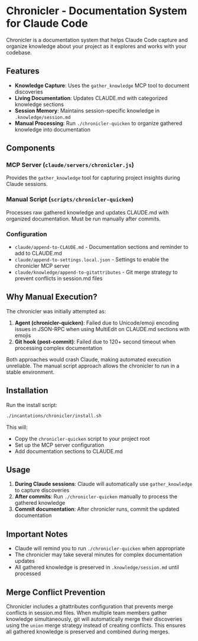 # Chronicler - Documentation System for Claude Code

Chronicler is a documentation system that helps Claude Code capture and organize knowledge about your project as it explores and works with your codebase.

## Features

- **Knowledge Capture**: Uses the `gather_knowledge` MCP tool to document discoveries
- **Living Documentation**: Updates CLAUDE.md with categorized knowledge sections
- **Session Memory**: Maintains session-specific knowledge in `.knowledge/session.md`
- **Manual Processing**: Run `./chronicler-quicken` to organize gathered knowledge into documentation

## Components

### MCP Server (`claude/servers/chronicler.js`)
Provides the `gather_knowledge` tool for capturing project insights during Claude sessions.

### Manual Script (`scripts/chronicler-quicken`)
Processes raw gathered knowledge and updates CLAUDE.md with organized documentation. Must be run manually after commits.

### Configuration
- `claude/append-to-CLAUDE.md` - Documentation sections and reminder to add to CLAUDE.md
- `claude/append-to-settings.local.json` - Settings to enable the chronicler MCP server
- `claude/knowledge/append-to-gitattributes` - Git merge strategy to prevent conflicts in session.md files

## Why Manual Execution?

The chronicler was initially attempted as:
1. **Agent (chronicler-quicken)**: Failed due to Unicode/emoji encoding issues in JSON-RPC when using MultiEdit on CLAUDE.md sections with emojis
2. **Git hook (post-commit)**: Failed due to 120+ second timeout when processing complex documentation

Both approaches would crash Claude, making automated execution unreliable. The manual script approach allows the chronicler to run in a stable environment.

## Installation

Run the install script:
```bash
./incantations/chronicler/install.sh
```

This will:
- Copy the `chronicler-quicken` script to your project root
- Set up the MCP server configuration
- Add documentation sections to CLAUDE.md

## Usage

1. **During Claude sessions**: Claude will automatically use `gather_knowledge` to capture discoveries
2. **After commits**: Run `./chronicler-quicken` manually to process the gathered knowledge
3. **Commit documentation**: After chronicler runs, commit the updated documentation

## Important Notes

- Claude will remind you to run `./chronicler-quicken` when appropriate
- The chronicler may take several minutes for complex documentation updates
- All gathered knowledge is preserved in `.knowledge/session.md` until processed

## Merge Conflict Prevention

Chronicler includes a gitattributes configuration that prevents merge conflicts in session.md files. When multiple team members gather knowledge simultaneously, git will automatically merge their discoveries using the `union` merge strategy instead of creating conflicts. This ensures all gathered knowledge is preserved and combined during merges.